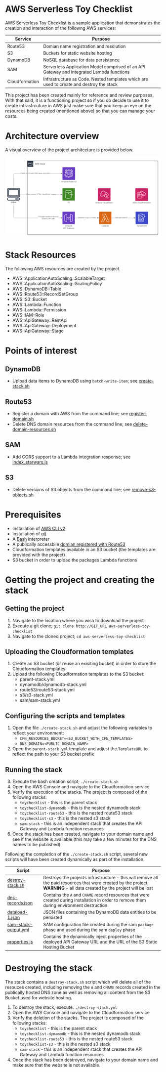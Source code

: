 # AWS Serverless Toy Checklist

AWS Serverless Toy Checklist is a sample application that demonstrates the creation and interaction of the followng AWS services:

| Service        | Purpose           |
| ------------- | -------------|
| Route53 | Domian name registration and resolution |
| S3 | Buckets for static website hosting |
| DynamoDB | NoSQL database for data persistence |
| SAM | Serverless Application Model comprised of an API Gateway and integrated Lambda functions |
| Cloudformation | Infrastructure as Code. Nested templates which are used to create and destroy the stack |

This project has been created mainly for reference and review purposes. With that said, it is a functioning project so if you do decide to use it to create infrastrcuture in AWS just make sure that you keep an eye on the resources being created (mentioned above) so that you can manage your costs.

# Architecture overview

A visual overview of the project architecture is provided below.

![alt text](aws-architecture-diagram.png "Diagram of the project architecture")

# Stack Resources

The following AWS resources are created by the project.

* AWS::ApplicationAutoScaling::ScalableTarget
* AWS::ApplicationAutoScaling::ScalingPolicy
* AWS::DynamoDB::Table
* AWS::Route53::RecordSetGroup
* AWS::S3::Bucket
* AWS::Lambda::Function
* AWS::Lambda::Permission
* AWS::IAM::Role
* AWS::ApiGateway::RestApi
* AWS::ApiGateway::Deployment
* AWS::ApiGateway::Stage

# Points of interest

## DynamoDB

* Upload data items to DynamoDB using `batch-write-item`; see [create-stack.sh](dynamodb/create-stack.sh)

## Route53

* Register a domain with AWS from the command line; see [register-domain.sh](route53/register-domain.sh)
* Delete DNS domain resources from the command line; see [delete-domain-resources.sh](route53/delete-domain-resources.sh)

## SAM

* Add CORS support to a Lambda integration response; see [index_starwars.js](sam/src/index_starwars.js)

## S3

* Delete versions of S3 objects from the command line; see [remove-s3-objects.sh](s3/remove-s3-objects.sh)

# Prerequisites

* Installation of [AWS CLI v2](https://docs.aws.amazon.com/cli/latest/userguide/install-cliv2.html)
* Installation of [git](https://git-scm.com/)
* A [Bash](https://www.gnu.org/software/bash/) interpreter
* A publically accessbile [domian registered with Route53](https://docs.aws.amazon.com/Route53/latest/DeveloperGuide/registrar.html)
* Cloudformation templates available in an S3 bucket (the templates are provided with the project)
* S3 bucket in order to upload the packages Lambda functions

# Getting the project and creating the stack

## Getting the project

1. Navigate to the location where you wish to download the project
2. Execute a git clone; `git clone http://GIT_URL aws-serverless-toy-checklist`
3. Navigate to the cloned project; `cd aws-serverless-toy-checklist`

## Uploading the Cloudformation templates
1. Create an S3 bucket (or reuse an exisiting bucket) in order to store the Cloudformation templates
2. Upload the following Cloudformation templates to the S3 bucket:
	* parent-stack.yml
	* dynamodb/dynamodb-stack.yml
	* route53/route53-stack.yml
	* s3/s3-stack.yml
	* sam/sam-stack.yml

## Configuring the scripts and templates
1. Open the file `./create-stack.sh` and adjust the following variables to reflect your environment:
	* `CFN_RESOURCES_BUCKET=<S3_BUCKET_WITH_CFN_TEMPLATES>`
	* `DNS_DOMAIN=<PUBLIC_DOMAIN_NAME>`
2. Open the `parent-stack.yml` template and adjust the `TemplateURL` to reflect the path to your S3 bucket prefix

## Running the stack
3. Execute the bash creation script; `./create-stack.sh`
3. Open the AWS Console and navigate to the Cloudformation service
4. Verify the execution of the stacks. The project is composed of the following stacks:
	* `toychecklist` - this is the parent stack
	* `toychecklist-dynamodb` - this is the nested dynamodb stack
	* `toychecklist-route53` - this is the nested route53 stack
	* `toychecklist-s3` - this is the nested s3 stack
	* `sam-stack` - this is an independent stack that creates the API Gateway and Lambda function resources
5. Once the stack has been created, navigate to your domain name and see if the website is available (this may take a few minutes for the DNS names to be published)

Following the completion of the `./create-stack.sh` script, several new scripts will have been created dynamically as part of the installation.

| Script        | Purpose           |
| ------------- | -------------|
| [destroy-stack.sh](destroy-stack.sh) | Destroys the projects infrastructure - this will remove all the paid resources that were created by the project. **WARNING** - all data created by the project will be lost |
| [dns-records.json](route53/dns-records.json) | Contains the `A` and `CNAME` record resources that were created during installation in order to remove them during environment destruction |
| [dataload-1.json](dynamodb/dataload-1.json) | JSON files containing the DynamoDB data entities to be persisted |
| [sam-stack-output.yml](sam/sam-stack-output.yml) | SAM configuration file created during the sam `package` phase and used during the sam `deploy` phase |
| [properties.js](s3/website/js/properties.js) | Contains the dynamically inject properties of the deployed API Gateway URL and the URL of the S3 Static Hosting Bucket |

# Destroying the stack

The stack contains a `destroy-stack.sh` script which will delete all of the resouces created, including removing the `A` and `CNAME` records created in the publically hosted DNS zone as well as removing all content from the S3 Bucket used for website hosting.

1. To destroy the stack, execute: `./destroy-stack.yml` 
2. Open the AWS Console and navigate to the Cloudformation service
3. Verify the deletion of the stacks. The project is composed of the following stacks:
	* `toychecklist` - this is the parent stack
	* `toychecklist-dynamodb` - this is the nested dynamodb stack
	* `toychecklist-route53` - this is the nested route53 stack
	* `toychecklist-s3` - this is the nested s3 stack
	* `sam-stack` - this is an independent stack that creates the API Gateway and Lambda function resources
4. Once the stack has been destroyed, navigate to your domain name and make sure that the website is not available.